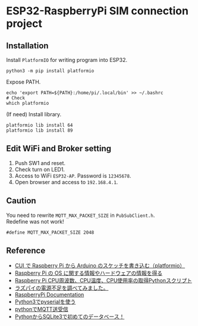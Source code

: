 # ESP32-RaspberryPi SIM connection project

## Installation
Install ```PlatformIO``` for writing program into ESP32.
```
python3 -m pip install platformio
```

Expose PATH.
```
echo 'export PATH=${PATH}:/home/pi/.local/bin' >> ~/.bashrc
# Check
which platformio
```

(If need) Install library.
```
platformio lib install 64
platformio lib install 89
```

## Edit WiFi and Broker setting
1. Push SW1 and reset.  
2. Check turn on LED1.  
3. Access to WiFi ```ESP32-AP```. Password is ```12345678```.  
4. Open browser and access to ```192.168.4.1```.

## Caution
You need to rewrite ```MQTT_MAX_PACKET_SIZE``` in ```PubSubClient.h```.  
Redefine was not work!  
```
#define MQTT_MAX_PACKET_SIZE 2048
```

## Reference
- [CUI で Raspberry Pi から Arduino のスケッチを書き込む（platformio）](https://qiita.com/ancolin/items/d4291b994c422a01b6b3)
- [Raspberry Pi の OS に関する情報やハードウェアの情報を得る](https://www.bnote.net/raspberry_pi/info_cmd.html)
- [Raspberry Pi CPU周波数、CPU温度、CPU使用率の取得Pythonスクリプト](http://my-web-site.iobb.net/~yuki/2017-10/raspberry-pi/cpustat/)
- [ラズパイの電源不足を調べてみました。](https://raspberrypi.mongonta.com/underpower/)
- [RaspberryPi Documentation](https://github.com/raspberrypi/documentation/blob/JamesH65-patch-vcgencmd-vcdbg-docs/raspbian/applications/vcgencmd.md)
- [Python3でpyserialを使う](https://qiita.com/gazami/items/d1d5801beeb4d42393bb)
- [pythonでMQTT送受信](https://qiita.com/hsgucci/items/6461d8555ea1245ef6c2)
- [PythonからSQLite3で初めてのデータベース！](https://qiita.com/DNA1980/items/1fbcb95e8ee5771d6b2b)
